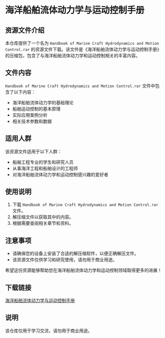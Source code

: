 # 海洋船舶流体动力学与运动控制手册

## 资源文件介绍

本仓库提供了一个名为 `Handbook of Marine Craft Hydrodynamics and Motion Control.rar` 的资源文件下载。该文件是《海洋船舶流体动力学与运动控制手册》的压缩包，包含了与海洋船舶流体动力学和运动控制相关的丰富内容。

## 文件内容

`Handbook of Marine Craft Hydrodynamics and Motion Control.rar` 文件中包含了以下内容：

- 海洋船舶流体动力学的基础理论
- 船舶运动控制的基本原理
- 实际应用案例分析
- 相关技术参数和数据

## 适用人群

该资源文件适用于以下人群：

- 船舶工程专业的学生和研究人员
- 从事海洋工程和船舶设计的工程师
- 对海洋船舶流体动力学和运动控制感兴趣的爱好者

## 使用说明

1. 下载 `Handbook of Marine Craft Hydrodynamics and Motion Control.rar` 文件。
2. 解压缩文件以获取其中的内容。
3. 根据需要查阅相关章节和资料。

## 注意事项

- 请确保您的设备上安装了合适的解压缩软件，以便正确解压文件。
- 该资源文件仅供学习和研究使用，请勿用于商业用途。

希望这份资源能够帮助您在海洋船舶流体动力学和运动控制领域取得更多的进展！

## 下载链接
[海洋船舶流体动力学与运动控制手册](https://pan.quark.cn/s/6c43c3e1357b)

## 说明

该仓库仅用于学习交流，请勿用于商业用途。
